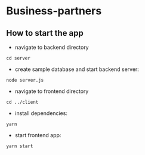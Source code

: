 # Business-partners

## How to start the app

- navigate to backend directory
```
cd server
```
- create sample database and start backend server:
```
node server.js
```
- navigate to frontend directory
```
cd ../client
```
- install dependencies:
```
yarn
```
- start frontend app:
```
yarn start
```
